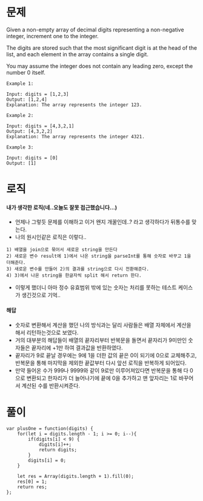 # 문제

Given a non-empty array of decimal digits representing a non-negative integer, increment one to the integer.

The digits are stored such that the most significant digit is at the head of the list, and each element in the array contains a single digit.

You may assume the integer does not contain any leading zero, except the number 0 itself.

```
Example 1:

Input: digits = [1,2,3]
Output: [1,2,4]
Explanation: The array represents the integer 123.

Example 2:

Input: digits = [4,3,2,1]
Output: [4,3,2,2]
Explanation: The array represents the integer 4321.

Example 3:

Input: digits = [0]
Output: [1]
```

# 로직

#### 내가 생각한 로직(네..오늘도 잘못 접근했습니다...)

- 언제나 그렇듯 문제를 이해하고 이거 왠지 개꿀인데..? 라고 생각하다가 뒤통수를 맞는다.
- 나의 원시인같은 로직은 이렇다..

```
1) 배열을 join으로 묶어서 새로운 string을 만든다
2) 새로운 변수 result에 1)에서 나온 string을 parseInt를 통해 숫자로 바꾸고 1을 더해준다.
3) 새로운 변수를 만들어 2)의 결과를 string으로 다시 전환해준다.
4) 3)에서 나온 string을 한글자씩 split 해서 return 한다.
```

- 이렇게 했더니 아마 정수 유효범위 밖에 있는 숫자는 처리를 못하는 테스트 케이스가 생긴것으로 기억..

#### 해답

- 숫자로 변환해서 계산을 했던 나의 방식과는 달리 사람들은 배열 자체에서 계산을 해서 리턴하는것으로 보였다.
- 거의 대부분의 해답들이 배열의 끝자리부터 반복문을 돌면서 끝자리가 9미만인 숫자들은 끝자리에 +1만 하여 결과값을 반환하였다.
- 끝자리가 9로 끝날 경우에는 9에 1을 더한 값의 끝은 0이 되기에 0으로 교체해주고, 반복문을 통해 마지막을 제외한 끝값부터 다시 앞선 로직을 반복하게 되어있다.
- 만약 들어온 수가 999나 9999와 같이 9로만 이루어져있다면 반복문을 통해 다 0으로 변환되고 한자리가 더 늘어나기에 끝에 0을 추가하고 맨 앞자리는 1로 바꾸어서 계산된 수를 반환시켜준다.

# 풀이

```
var plusOne = function(digits) {
    for(let i = digits.length - 1; i >= 0; i--){
        if(digits[i] < 9) {
            digits[i]++;
            return digits;
        }
        digits[i] = 0;
    }

    let res = Array(digits.length + 1).fill(0);
    res[0] = 1;
    return res;
};
```
